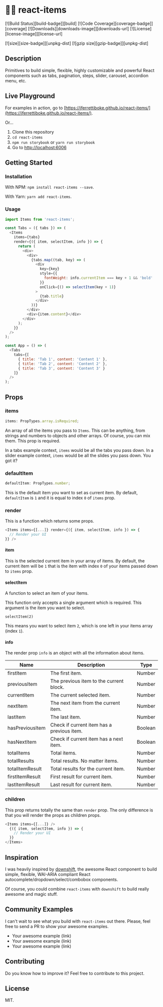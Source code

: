 # 🏇🏽 react-items

[![Build Status][build-badge]][build]
[![Code Coverage][coverage-badge]][coverage]
[![Downloads][downloads-image]][downloads-url]
[![License][license-image]][license-url]

[![size][size-badge]][unpkg-dist] [![gzip size][gzip-badge]][unpkg-dist]

## Description

Primitives to build simple, flexible, highly customizable and powerful React
components such as tabs, pagination, steps, slider, carousel, accordion menu,
etc.

## Live Playground

For examples in action, go to
[https://jferrettiboke.github.io/react-items/](https://jferrettiboke.github.io/react-items/).

Or...

1. Clone this repository
2. `cd react-items`
3. `npm run storybook` or `yarn run storybook`
4. Go to [http://localhost:6006](http://localhost:6006)

## Getting Started

### Installation

With NPM: `npm install react-items --save`.

With Yarn: `yarn add react-items`.

### Usage

```js
import Items from 'react-items';

const Tabs = ({ tabs }) => (
  <Items
    items={tabs}
    render={({ item, selectItem, info }) => {
      return (
        <div>
          <div>
            {tabs.map((tab, key) => (
              <div
                key={key}
                style={{
                  fontWeight: info.currentItem === key + 1 && 'bold'
                }}
                onClick={() => selectItem(key + 1)}
              >
                {tab.title}
              </div>
            ))}
          </div>
          <div>{item.content}</div>
        </div>
      );
    }}
  />
);

const App = () => (
  <Tabs
    tabs={[
      { title: 'Tab 1', content: 'Content 1' },
      { title: 'Tab 2', content: 'Content 2' },
      { title: 'Tab 3', content: 'Content 3' }
    ]}
  />
);
```

## Props

### items

```js
items: PropTypes.array.isRequired;
```

An array of all the items you pass to `Items`. This can be anything, from
strings and numbers to objects and other arrays. Of course, you can mix them.
This prop is required.

In a tabs example context, `items` would be all the tabs you pass down. In a
slider example context, `items` would be all the slides you pass down. You got
it?

### defaultItem

```js
defaultItem: PropTypes.number;
```

This is the default item you want to set as current item. By default,
`defaultItem` is `1` and it is equal to index `0` of `items` prop.

### render

This is a function which returns some props.

```js
<Items items={[...]} render={({ item, selectItem, info }) => {
  // Render your UI
}} />
```

#### item

This is the selected current item in your array of items. By default, the
current item will be `1` that is the item with index `0` of your items passed
down to `items` prop.

#### selectItem

A function to select an item of your items.

This function only accepts a single argument which is required. This argument is
the item you want to select.

`selectItem(2)`

This means you want to select item `2`, which is one left in your items array
(index `1`).

#### info

The render prop `info` is an object with all the information about items.

| Name            | Description                                | Type    |
| --------------- | ------------------------------------------ | ------- |
| firstItem       | The first item.                            | Number  |
| previousItem    | The previous item to the current block.    | Number  |
| currentItem     | The current selected item.                 | Number  |
| nextItem        | The next item from the current item.       | Number  |
| lastItem        | The last item.                             | Number  |
| hasPreviousItem | Check if current item has a previous item. | Boolean |
| hasNextItem     | Check if current item has a next item.     | Boolean |
| totalItems      | Total items.                               | Number  |
| totalResults    | Total results. No matter items.            | Number  |
| totalItemResult | Total results for the current item.        | Number  |
| firstItemResult | First result for current item.             | Number  |
| lastItemResult  | Last result for current item.              | Number  |

### children

This prop returns totally the same than `render` prop. The only difference is
that you will render the props as children props.

```js
<Items items={[...]} />
  {({ item, selectItem, info }) => {
    // Render your UI
  }}
</Items>
```

## Inspiration

I was heavily inspired by [downshift](https://github.com/paypal/downshift), the
awesome React component to build simple, flexible, WAI-ARIA compliant React
autocomplete/dropdown/select/combobox components.

Of course, you could combine `react-items` with `downshift` to build really
awesome and magic stuff.

## Community Examples

I can't wait to see what you build with `react-items` out there. Please, feel
free to send a PR to show your awesome examples.

* Your awesome example (link)
* Your awesome example (link)
* Your awesome example (link)

## Contributing

Do you know how to improve it? Feel free to contribute to this project.

## License

MIT.
